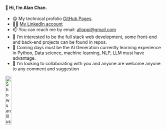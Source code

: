 #### 👋 Hi, I’m **Alan Chan**. 
- 😋 My technical profolio [GitHub Pages](https://alloppi.github.io/).
- 👨‍💻 [My LinkedIn account](https://www.linkedin.com/in/alan-ylc/)
- 📫 You can reach me by email: alloppi@gmail.com
- 👀 I’m interested to be the full stack web development, some front-end and back-end projects can be found in repos.
- 🌱 Coming days must be the AI Generation currently learning experience in Python, Data science, machine learning, NLP, LLM must have advantage. 
- 💞️ I’m looking to collaborating with you and anyone are welcome anyone to any comment and suggestion

<!---
alloppi/alloppi is a ✨ special ✨ repository because its `README.md` (this file) appears on your GitHub profile.
You can click the Preview link to take a look at your changes.
--->

<picture>
  <source media="(prefers-color-scheme: dark)" srcset="https://user-images.githubusercontent.com/25423296/163456776-7f95b81a-f1ed-45f7-b7ab-8fa810d529fa.png">
  <source media="(prefers-color-scheme: light)" srcset="https://user-images.githubusercontent.com/25423296/163456779-a8556205-d0a5-45e2-ac17-42d089e3c3f8.png">
  <img alt="Shows an illustrated sun in light mode and a moon with stars in dark mode." src="https://user-images.githubusercontent.com/25423296/163456779-a8556205-d0a5-45e2-ac17-42d089e3c3f8.png" width="20%" height="20%">
</picture>

